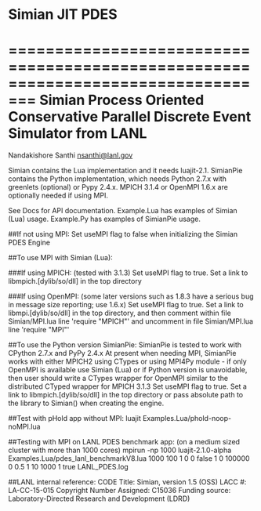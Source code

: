 # Simian JIT PDES

=================================================================================
Simian Process Oriented Conservative Parallel Discrete Event Simulator from LANL
=================================================================================

Nandakishore Santhi <nsanthi@lanl.gov>

Simian contains the Lua implementation and it needs luajit-2.1. SimianPie contains the Python implementation, which needs Python 2.7.x with greenlets (optional) or Pypy 2.4.x. MPICH 3.1.4 or OpenMPI 1.6.x are optionally needed if using MPI.

See Docs for API documentation. Example.Lua has examples of Simian (Lua) usage. Example.Py has examples of SimianPie usage.

##If not using MPI:
    Set useMPI flag to false when initializing the Simian PDES Engine

##To use MPI with Simian (Lua):

###If using MPICH:
    (tested with 3.1.3)
    Set useMPI flag to true. Set a link to libmpich.[dylib/so/dll] in the top directory

###If using OpenMPI:
    (some later versions such as 1.8.3 have a serious bug in message size reporting; use 1.6.x)
    Set useMPI flag to true. Set a link to libmpi.[dylib/so/dll] in the top directory, and then comment within file Simian/MPI.lua line 'require "MPICH"' and uncomment in file Simian/MPI.lua line 'require "MPI"'

##To use the Python version SimianPie:
    SimianPie is tested to work with CPython 2.7.x and PyPy 2.4.x
    At present when needing MPI, SimianPie works with either MPICH2 using CTypes or using MPI4Py module - if only OpenMPI is available use Simian (Lua) or if Python version is unavoidable, then user should write a CTypes wrapper for OpenMPI similar to the distributed CTyped wrapper for MPICH 3.1.3
        Set useMPI flag to true. Set a link to libmpich.[dylib/so/dll] in the top directory or pass absolute path to the library to Simian() when creating the engine.

##Test with pHold app without MPI:
    luajit Examples.Lua/phold-noop-noMPI.lua

##Testing with MPI on LANL PDES benchmark app:
    (on a medium sized cluster with more than 1000 cores)
    mpirun -np 1000 luajit-2.1.0-alpha Examples.Lua/pdes_lanl_benchmarkV8.lua 1000 100 1 0 0 false 1 0 100000 0 0.5 1 10 1000 1 true LANL_PDES.log

##LANL internal reference:
CODE Title: Simian, version 1.5 (OSS)
LACC #:  LA-CC-15-015
Copyright Number Assigned: C15036
Funding source: Laboratory-Directed Research and Development (LDRD)
